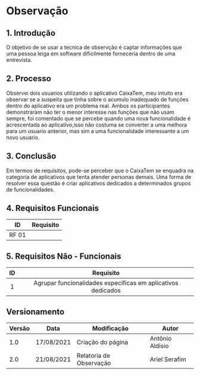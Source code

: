 # Observação

## 1. Introdução
O objetivo de se usar a tecnica de observção é captar informações que uma pessoa leiga em software dificilmente forneceria dentro de uma entrevista.

## 2. Processo
Observei dois usuarios utilizando o aplicativo CaixaTem, meu intuito era observar se a suspeita que tinha sobre o acumulo inadequado de funções dentro do aplicativo era um problema real.
Ambos os participantes demonstraram não ter o menor interesse nas funções que não usam sempre, foi comentado que se percebe quando uma nova funcionalidade é acrescentada ao aplicativo,isso não costuma se converter a uma melhora para um usuario anterior, mas sim a uma funcionalidade interessante a um novo usuario.

## 3. Conclusão
Em termos de requisitos, pode-se perceber que o CaixaTem se enquadra na categoria de aplicativos que tenta atender personas demais.
Uma forma de resolver essa questão é criar aplicativos dedicados a determinados grupos de funcionalidades.

## 4. Requisitos Funcionais

<center>

| ID | Requisito | 
|:--:|:--:|
| RF 01 |  | 

</center>


## 5. Requisitos Não - Funcionais

<center>

| ID | Requisito | 
|:--:|:--:|
| 1 | Agrupar funcionalidades especificas em aplicativos dedicados|

</center>



## Versionamento


<center>

| Versão | Data | Modificação | Autor |
|--|--|--|--|
| 1.0 | 17/08/2021 | Criação do página | Antônio Aldisio |
| 2.0 | 21/08/2021 | Relatoria de Observação | Ariel Serafim |

</center>